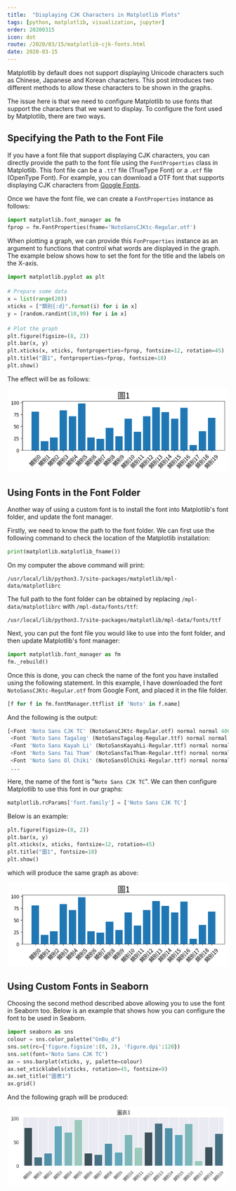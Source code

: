 ```yaml
---
title:  "Displaying CJK Characters in Matplotlib Plots"
tags: [python, matplotlib, visualization, jupyter]
order: 20200315
icon: dot
route: /2020/03/15/matplotlib-cjk-fonts.html
date: 2020-03-15
---
```


Matplotlib by default does not support displaying Unicode characters such as Chinese, Japanese and Korean characters. This post introduces two different methods to allow these characters to be shown in the graphs.

The issue here is that we need to configure Matplotlib to use fonts that support the characters that we want to display. To configure the font used by Matplotlib, there are two ways.

## Specifying the Path to the Font File

If you have a font file that support displaying CJK characters, you can directly provide the path to the font file using the `FontProperties` class in Matplotlib. This font file can be a `.ttf` file (TrueType Font) or a `.otf` file (OpenType Font). For example, you can download a OTF font that supports displaying CJK characters from [Google Fonts](https://fonts.google.com/).

Once we have the font file, we can create a `FontProperties` instance as follows:

```python
import matplotlib.font_manager as fm
fprop = fm.FontProperties(fname='NotoSansCJKtc-Regular.otf')
```

When plotting a graph, we can provide this `FonProperties` instance as an argument to functions that control what words are displayed in the graph. The example below shows how to set the font for the title and the labels on the X-axis.

```python
import matplotlib.pyplot as plt

# Prepare some data
x = list(range(20))
xticks = ["類別{:d}".format(i) for i in x]
y = [random.randint(10,99) for i in x]

# Plot the graph
plt.figure(figsize=(8, 2))
plt.bar(x, y)
plt.xticks(x, xticks, fontproperties=fprop, fontsize=12, rotation=45)
plt.title("圖1", fontproperties=fprop, fontsize=18)
plt.show()
```

The effect will be as follows:

![Graph 1](/assets/images/20200315_graph1.png)


## Using Fonts in the Font Folder

Another way of using a custom font is to install the font into Matplotlib's font folder, and update the font manager.

Firstly, we need to know the path to the font folder. We can first use the following command to check the location of the Matplotlib installation:

```python
print(matplotlib.matplotlib_fname())
```

On my computer the above command will print:

```
/usr/local/lib/python3.7/site-packages/matplotlib/mpl-data/matplotlibrc
```

The full path to the font folder can be obtained by replacing `/mpl-data/matplotlibrc` with `/mpl-data/fonts/ttf`:

```
/usr/local/lib/python3.7/site-packages/matplotlib/mpl-data/fonts/ttf
```

Next, you can put the font file you would like to use into the font folder, and then update Matplotlib's font manager:

```python
import matplotlib.font_manager as fm
fm._rebuild()
```

Once this is done, you can check the name of the font you have installed using the following statement. In this example, I have downloaded the font `NotoSansCJKtc-Regular.otf` from Google Font, and placed it in the file folder.

```python
[f for f in fm.fontManager.ttflist if 'Noto' in f.name]
```

And the following is the output:

```python
[<Font 'Noto Sans CJK TC' (NotoSansCJKtc-Regular.otf) normal normal 400 normal>,
 <Font 'Noto Sans Tagalog' (NotoSansTagalog-Regular.ttf) normal normal 400 normal>,
 <Font 'Noto Sans Kayah Li' (NotoSansKayahLi-Regular.ttf) normal normal 400 normal>,
 <Font 'Noto Sans Tai Tham' (NotoSansTaiTham-Regular.ttf) normal normal 400 normal>,
 <Font 'Noto Sans Ol Chiki' (NotoSansOlChiki-Regular.ttf) normal normal 400 normal>,
 ...
```

Here, the name of the font is "`Noto Sans CJK TC`". We can then configure Matplotlib to use this font in our graphs:

```python
matplotlib.rcParams['font.family'] = ['Noto Sans CJK TC']
```

Below is an example:

```python
plt.figure(figsize=(8, 2))
plt.bar(x, y)
plt.xticks(x, xticks, fontsize=12, rotation=45)
plt.title("圖1", fontsize=18)
plt.show()
```

which will produce the same graph as above:

![Graph 1](/assets/images/20200315_graph1.png)


## Using Custom Fonts in Seaborn

Choosing the second method described above allowing you to use the font in Seaborn too. Below is an example that shows how you can configure the font to be used in Seaborn.

```python
import seaborn as sns
colour = sns.color_palette("GnBu_d")
sns.set(rc={'figure.figsize':(8, 2), 'figure.dpi':120})
sns.set(font='Noto Sans CJK TC')
ax = sns.barplot(xticks, y, palette=colour)
ax.set_xticklabels(xticks, rotation=45, fontsize=9)
ax.set_title("圖表1")
ax.grid()
```

And the following graph will be produced:

![Graph 2](/assets/images/20200315_graph2.png)
